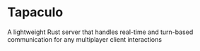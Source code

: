 # Tapaculo
A lightweight Rust server that handles real-time and turn-based communication for any multiplayer client interactions
